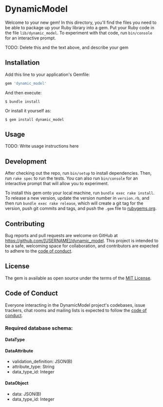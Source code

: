 # DynamicModel

Welcome to your new gem! In this directory, you'll find the files you need to be able to package up your Ruby library into a gem. Put your Ruby code in the file `lib/dynamic_model`. To experiment with that code, run `bin/console` for an interactive prompt.

TODO: Delete this and the text above, and describe your gem

## Installation

Add this line to your application's Gemfile:

```ruby
gem 'dynamic_model'
```

And then execute:

    $ bundle install

Or install it yourself as:

    $ gem install dynamic_model

## Usage

TODO: Write usage instructions here

## Development

After checking out the repo, run `bin/setup` to install dependencies. Then, run `rake spec` to run the tests. You can also run `bin/console` for an interactive prompt that will allow you to experiment.

To install this gem onto your local machine, run `bundle exec rake install`. To release a new version, update the version number in `version.rb`, and then run `bundle exec rake release`, which will create a git tag for the version, push git commits and tags, and push the `.gem` file to [rubygems.org](https://rubygems.org).

## Contributing

Bug reports and pull requests are welcome on GitHub at https://github.com/[USERNAME]/dynamic_model. This project is intended to be a safe, welcoming space for collaboration, and contributors are expected to adhere to the [code of conduct](https://github.com/[USERNAME]/dynamic_model/blob/master/CODE_OF_CONDUCT.md).


## License

The gem is available as open source under the terms of the [MIT License](https://opensource.org/licenses/MIT).

## Code of Conduct

Everyone interacting in the DynamicModel project's codebases, issue trackers, chat rooms and mailing lists is expected to follow the [code of conduct](https://github.com/[USERNAME]/dynamic_model/blob/master/CODE_OF_CONDUCT.md).


### Required database schema:

#### DataType
<!-- -name: String -->

#### DataAttribute
- validation_definition: JSON(B)
- attribute_type: String
- data_type_id: Integer

#### DataObject
- data: JSON(B)
- data_type_id: Integer

